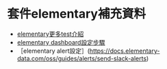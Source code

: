 # 套件elementary補充資料

-  [elementary更多test介紹](https://docs.elementary-data.com/guides/anomaly-detection-tests/volume-anomalies)
-  [elementary dashboard設定步驟](https://docs.elementary-data.com/oss/guides/generate-report-ui)
- ［elementary alert設定］(https://docs.elementary-data.com/oss/guides/alerts/send-slack-alerts)
